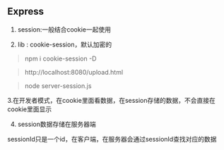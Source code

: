 ## Express

1. session:一般结合cookie一起使用

2. lib : cookie-session，默认加密的

> npm i cookie-session -D

> http://localhost:8080/upload.html

> node server-session.js

3.在开发者模式，在cookie里面看数据，在session存储的数据，不会直接在cookie里面显示

4. session数据存储在服务器端

sessionId只是一个id，在客户端，在服务器会通过sessionId查找对应的数据

